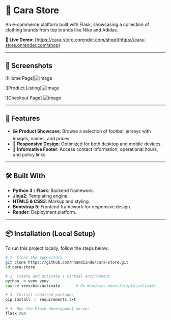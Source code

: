 # 🛒 Cara Store

An e-commerce platform built with Flask, showcasing a collection of clothing brands from top brands like Nike and Adidas.

🔗 **Live Demo:** [https://cara-store.onrender.com/shop](https://cara-store.onrender.com/shop)

---

## 📸 Screenshots

<!-- Replace with actual screenshots -->
![Home Page]![image](https://github.com/user-attachments/assets/48630580-fff2-40b8-a6ce-10b20faf73a1)

![Product Listing]![image](https://github.com/user-attachments/assets/b9a4f0f7-9eea-4c73-8725-747437c26b35)

![Checkout Page] ![image](https://github.com/user-attachments/assets/329bd2b9-1804-481f-a510-01cb59b8595f)

---

## 🚀 Features

- 🖼️ **Product Showcase**: Browse a selection of football jerseys with images, names, and prices.
- 📱 **Responsive Design**: Optimized for both desktop and mobile devices.
- 📄 **Informative Footer**: Access contact information, operational hours, and policy links.

---

## 🛠️ Built With

- **Python 3** / **Flask**: Backend framework.
- **Jinja2**: Templating engine.
- **HTML5 & CSS3**: Markup and styling.
- **Bootstrap 5**: Frontend framework for responsive design.
- **Render**: Deployment platform.

---

## 📦 Installation (Local Setup)

To run this project locally, follow the steps below:

```bash
# 1. Clone the repository
git clone https://github.com/nnamdiindu/cara-store.git
cd cara-store

# 2. Create and activate a virtual environment
python -m venv venv
source venv/bin/activate       # On Windows: venv\Scripts\activate

# 3. Install required packages
pip install -r requirements.txt

# 4. Run the Flask development server
flask run
